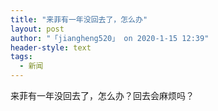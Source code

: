 ```yaml
---
title: "来菲有一年没回去了，怎么办"
layout: post
author: "「jiangheng520」 on 2020-1-15 12:39"
header-style: text
tags:
  - 新闻
---
```


<head></head>
<body>
  来菲有一年没回去了，怎么办？回去会麻烦吗？
 <br>
</body>



